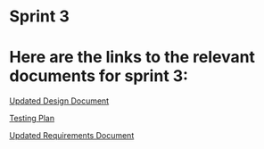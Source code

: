 # Sprint 3

# Here are the links to the relevant documents for sprint 3:

[Updated Design Document](https://docs.google.com/document/d/1odypIgyCCF-ZZHVI5jvof50nNXBzfTE94_u8RUlrV1Y/edit)

[Testing Plan](https://docs.google.com/document/d/1NiZfeCuQyyQOriv2dyXpgPtdCbAi0CcWejoWNQh8LSs/edit?usp=sharing)

[Updated Requirements Document](https://docs.google.com/spreadsheets/d/1MSeKbGNqvQsGr43IfLFjjosbljfCtr7gUmJArZpcZtU/edit?usp=sharing)
